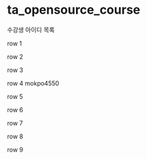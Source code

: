 # ta_opensource_course

수강생 아이디 목록

row 1

row 2

row 3

row 4 mokpo4550

row 5

row 6

row 7

row 8

row 9
